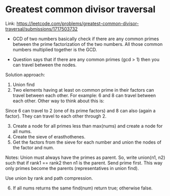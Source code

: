 # Greatest common divisor traversal
Link: https://leetcode.com/problems/greatest-common-divisor-traversal/submissions/1717503732

 - GCD of two numbers basically check if there are any common primes between the prime factorization of the two numbers. All those common numbers multiplied together is the GCD.

 - Question says that if there are any common primes (gcd > 1) then you can travel between the nodes.

Solution approach:
1) Union find
2) Two elements having at least on common prime in their factors can travel between each other.
For example:
6 and 8 can travel between each other.
Other way to think about this is:

Since 6 can travel to 2 (one of its prime factors) and 8 can also (again a factor).
They can travel to each other through 2.

3) Create a node for all primes less than max(nums) and create a node for all nums.
4) Create the sieve of erasthothenes.
5) Get the factors from the sieve for each number and union the nodes of the factor and num.

Notes: Union must always have the primes as parent. So, write union(n1, n2) such that if rank1 == rank2 then n1 is the parent. Send prime first. This way only primes become the parents (representatives in union find).

Use union by rank and path compression.

6) If all nums returns the same find(num) return true; otherwise false.
